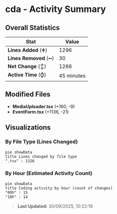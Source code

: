 # cda - Activity Summary 

## Overall Statistics

| Stat                   | Value                                                             |
| ---------------------- | ----------------------------------------------------------------- |
| **Lines Added** (➕)   | 1296                                          |
| **Lines Removed** (➖) | 30                                        |
| **Net Change** (↕)    | 1266                |
| **Active Time** (⌚)   | 45 minutes |


## Modified Files
- **MediaUploader.tsx** (+160, -9)
- **EventForm.tsx** (+1136, -21)

## Visualizations

### By File Type (Lines Changed)

```mermaid
pie showData
title Lines changed by file type
".tsx" : 1326
```

### By Hour (Estimated Activity Count)

```mermaid
pie showData
title Coding activity by hour (count of changes)
"09h" : 15
"10h" : 14
```


> **Last Updated:** 30/09/2025, 10:22:19